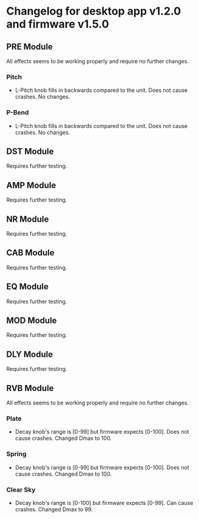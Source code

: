 # Changelog for desktop app v1.2.0 and firmware v1.5.0

## PRE Module
All effects seems to be working properly and require no further changes.

### Pitch
- L-Pitch knob fills in backwards compared to the unit. Does not cause crashes. No changes.

### P-Bend
- L-Pitch knob fills in backwards compared to the unit. Does not cause crashes. No changes.

## DST Module
Requires further testing.

## AMP Module
Requires further testing.

## NR Module
Requires further testing.

## CAB Module
Requires further testing.

## EQ Module
Requires further testing.

## MOD Module
Requires further testing.

## DLY Module
Requires further testing.

## RVB Module
All effects seems to be working properly and require no further changes.

### Plate
- Decay knob's range is [0-99] but firmware expects [0-100]. Does not cause crashes. Changed Dmax to 100.

### Spring
- Decay knob's range is [0-99] but firmware expects [0-100]. Does not cause crashes. Changed Dmax to 100.

### Clear Sky
- Decay knob's range is [0-100] but firmware expects [0-99]. Can cause crashes. Changed Dmax to 99.
